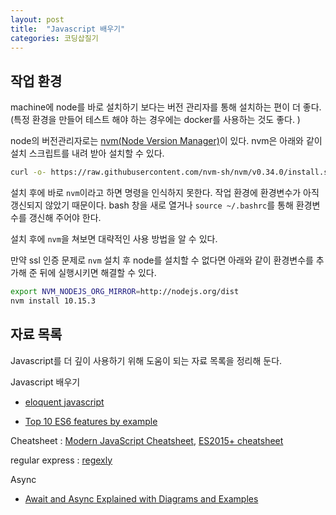 ```yaml
---
layout: post
title:  "Javascript 배우기"
categories: 코딩삽질기
---
```


## 작업 환경

machine에 node를 바로 설치하기 보다는 버전 관리자를 통해 설치하는 편이 더 좋다. (특정 환경을 만들어 테스트 해야 하는 경우에는 docker를 사용하는 것도 좋다. )

node의 버전관리자로는 [nvm(Node Version Manager)](https://github.com/nvm-sh/nvm)이 있다. nvm은 아래와 같이 설치 스크립트를 내려 받아 설치할 수 있다.

```bash
curl -o- https://raw.githubusercontent.com/nvm-sh/nvm/v0.34.0/install.sh | bash
```

설치 후에 바로 `nvm`이라고 하면 명령을 인식하지 못한다. 작업 환경에 환경변수가 아직 갱신되지 않았기 때문이다. bash 창을 새로 열거나 `source ~/.bashrc`를 통해 환경변수를 갱신해 주어야 한다.

설치 후에 `nvm`을 쳐보면 대략적인 사용 방법을 알 수 있다.

만약 ssl 인증 문제로 `nvm` 설치 후 node를 설치할 수 없다면 아래와 같이 환경변수를 추가해 준 뒤에 실행시키면 해결할 수 있다.

```bash
export NVM_NODEJS_ORG_MIRROR=http://nodejs.org/dist
nvm install 10.15.3
```


## 자료 목록

Javascript를 더 깊이 사용하기 위해 도움이 되는 자료 목록을 정리해 둔다.


Javascript 배우기

* [eloquent javascript](http://eloquentjavascript.net/)

* [Top 10 ES6 features by example](https://blog.pragmatists.com/top-10-es6-features-by-example-80ac878794bb)


Cheatsheet : [Modern JavaScript Cheatsheet](https://github.com/mbeaudru/modern-js-cheatsheet/blob/master/readme.md), [ES2015+ cheatsheet](https://devhints.io/es6)


regular express : [regexly](https://regexly.chipto.io/)


Async

* [Await and Async Explained with Diagrams and Examples](http://nikgrozev.com/2017/10/01/async-await/)
